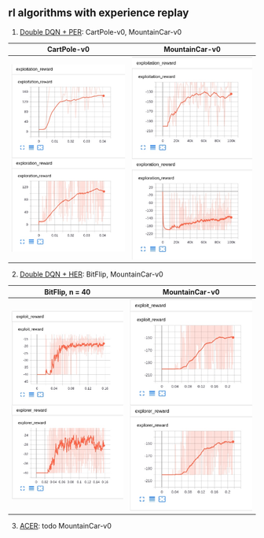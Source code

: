 ## rl algorithms with experience replay

1. [Double DQN + PER](https://arxiv.org/abs/1511.05952): CartPole-v0, MountainCar-v0

CartPole-v0                |  MountainCar-v0
:-------------------------:|:-------------------------:
![](results/PER_CartPole.jpg)|  ![](results/PER_MountainCar.jpg)

2. [Double DQN + HER](https://arxiv.org/abs/1707.01495): BitFlip, MountainCar-v0

BitFlip, n = 40               |  MountainCar-v0
:-------------------------:|:-------------------------:
![](results/HER_BitFlip_n40.jpg)|  ![](results/HER_MountainCar.jpg)


3. [ACER](https://arxiv.org/abs/1611.01224): todo MountainCar-v0
